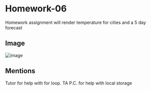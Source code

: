 # Homework-06

Homework assignment will render temperature for cities and a 5 day forecast

## Image

![image](https://user-images.githubusercontent.com/88861538/140621684-2c5c0c88-b1d3-40d4-a12c-beddaa199939.png)


## Mentions
Tutor for help with for loop.
TA P.C. for help with local storage 